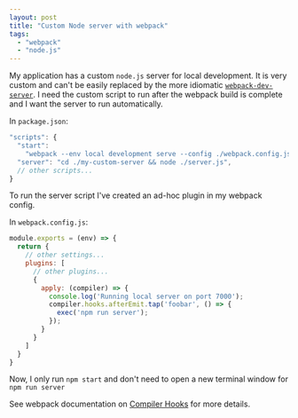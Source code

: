 ```yaml
---
layout: post
title: "Custom Node server with webpack"
tags: 
  - "webpack" 
  - "node.js"
---
```


My application has a custom `node.js` server for local development. It is very custom and can't be easily replaced by the more idiomatic [`webpack-dev-server`](https://webpack.js.org/configuration/dev-server/). I need the custom script to run after the webpack build is complete and I want the server to run automatically. 

In `package.json`:
```js
"scripts": {
  "start": 
    "webpack --env local development serve --config ./webpack.config.js",
  "server": "cd ./my-custom-server && node ./server.js",
  // other scripts...
}
```

To run the server script I've created an ad-hoc plugin in my webpack config. 

In `webpack.config.js`:

```js
module.exports = (env) => {
  return {    
    // other settings...
    plugins: [
      // other plugins...
      {
        apply: (compiler) => {
          console.log('Running local server on port 7000');
          compiler.hooks.afterEmit.tap('foobar', () => {
            exec('npm run server');
          });
        }
      }
    ]
  }
}
```

Now, I only run `npm start` and don't need to open a new terminal window for `npm run server`

See webpack documentation on [Compiler Hooks](https://webpack.js.org/api/compiler-hooks/) for more details.